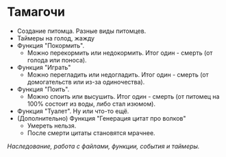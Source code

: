 ﻿# Тамагочи

- Создание питомца. Разные виды питомцев.
- Таймеры на голод, жажду
- Функция "Покормить".
    - Можно перекормить или недокормить. Итог один - смерть (от голода или поноса).
- Функция "Играть"
    - Можно перегладить или недогладить. Итог один - смерть (от домогательств или из-за одиночества).
- Функция "Поить".
    - Можно споить или высушить. Итог один - смерть (от питомец на 100% состоит из воды, либо стал изюмом).
- Функция "Туалет". Ну или что-то ещё.
- (Дополнительно) Функция "Генерация цитат про волков"
    - Умереть нельзя.
    - После смерти цитаты становятся мрачнее.

_Наследование, работа с файлами, функции, события и таймеры._
